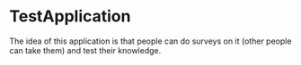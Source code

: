 # TestApplication
The idea of ​​this application is that people can do surveys on it (other people can take them) and test their knowledge.
